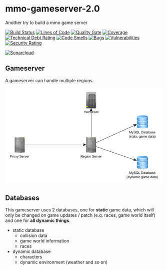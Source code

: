 # mmo-gameserver-2.0

Another try to build a mmo game server

[![Build Status](https://travis-ci.org/JuKu/mmo-gameserver-2.0.svg?branch=master)](https://travis-ci.org/JuKu/mmo-gameserver-2.0)
[![Lines of Code](https://sonarcloud.io/api/project_badges/measure?project=com.jukusoft%3Ammo-gameserver-parent&metric=ncloc)](https://sonarcloud.io/dashboard/index/com.jukusoft%3Ammo-gameserver-parent) 
[![Quality Gate](https://sonarcloud.io/api/project_badges/measure?project=com.jukusoft%3Ammo-gameserver-parent&metric=alert_status)](https://sonarcloud.io/dashboard/index/com.jukusoft%3Ammo-gameserver-parent) 
[![Coverage](https://sonarcloud.io/api/project_badges/measure?project=com.jukusoft%3Ammo-gameserver-parent&metric=coverage)](https://sonarcloud.io/dashboard/index/com.jukusoft%3Ammo-gameserver-parent) 
[![Technical Debt Rating](https://sonarcloud.io/api/project_badges/measure?project=com.jukusoft%3Ammo-gameserver-parent&metric=sqale_index)](https://sonarcloud.io/dashboard/index/com.jukusoft%3Ammo-gameserver-parent) 
[![Code Smells](https://sonarcloud.io/api/project_badges/measure?project=com.jukusoft%3Ammo-gameserver-parent&metric=code_smells)](https://sonarcloud.io/dashboard/index/com.jukusoft%3Ammo-gameserver-parent) 
[![Bugs](https://sonarcloud.io/api/project_badges/measure?project=com.jukusoft%3Ammo-gameserver-parent&metric=bugs)](https://sonarcloud.io/dashboard/index/com.jukusoft%3Ammo-gameserver-parent) 
[![Vulnerabilities](https://sonarcloud.io/api/project_badges/measure?project=com.jukusoft%3Ammo-gameserver-parent&metric=vulnerabilities)](https://sonarcloud.io/dashboard/index/com.jukusoft%3Ammo-gameserver-parent) 
[![Security Rating](https://sonarcloud.io/api/project_badges/measure?project=com.jukusoft%3Ammo-gameserver-parent&metric=security_rating)](https://sonarcloud.io/dashboard/index/com.jukusoft%3Ammo-gameserver-parent) 

[![Sonarcloud](https://sonarcloud.io/api/project_badges/quality_gate?project=com.jukusoft%3Ammo-gameserver-parent)](https://sonarcloud.io/dashboard?id=com.jukusoft%3Ammo-gameserver-parent)

## Gameserver

A gameserver can handle multiple regions.

![Region Server](./docs/images/gs.png)

## Databases

This gameserver uses 2 databases, one for **static** game data, which will only be changed on game updates / patch (e.q. races, game world itself) and one for **all dynamic things**.

  - static database
      * collision data
      * game world information
      * races
  - dynamic database
      * characters
      * dynamic environment (weather and so on)